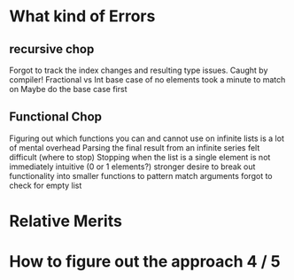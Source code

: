 # What kind of Errors

## recursive chop
  Forgot to track the index changes and resulting type issues. Caught by compiler!
  Fractional vs Int
  base case of no elements took a minute to match on
  Maybe do the base case first

## Functional Chop
  Figuring out which functions you can and cannot use on infinite lists is a lot of mental overhead
  Parsing the final result from an infinite series felt difficult (where to stop)
    Stopping when the list is a single element is not immediately intuitive (0 or 1 elements?)
  stronger desire to break out functionality into smaller functions to pattern match arguments
  forgot to check for empty list

# Relative Merits

# How to figure out the approach 4 / 5
